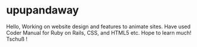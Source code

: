 # upupandaway
Hello,
Working on website design and features to animate sites.
Have used Coder Manual for Ruby on Rails, CSS, and HTML5 etc.
Hope to learn much!
Tschuß !
